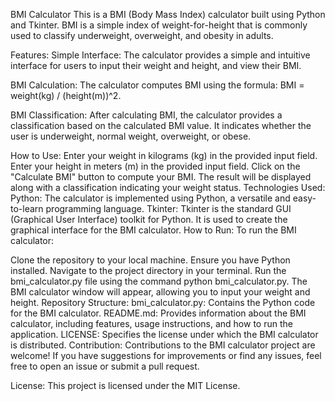 BMI Calculator
This is a BMI (Body Mass Index) calculator built using Python and Tkinter. BMI is a simple index of weight-for-height that is commonly used to classify underweight, overweight, and obesity in adults.

Features:
Simple Interface: The calculator provides a simple and intuitive interface for users to input their weight and height, and view their BMI.

BMI Calculation: The calculator computes BMI using the formula: BMI = weight(kg) / (height(m))^2.

BMI Classification: After calculating BMI, the calculator provides a classification based on the calculated BMI value. It indicates whether the user is underweight, normal weight, overweight, or obese.

How to Use:
Enter your weight in kilograms (kg) in the provided input field.
Enter your height in meters (m) in the provided input field.
Click on the "Calculate BMI" button to compute your BMI.
The result will be displayed along with a classification indicating your weight status.
Technologies Used:
Python: The calculator is implemented using Python, a versatile and easy-to-learn programming language.
Tkinter: Tkinter is the standard GUI (Graphical User Interface) toolkit for Python. It is used to create the graphical interface for the BMI calculator.
How to Run:
To run the BMI calculator:

Clone the repository to your local machine.
Ensure you have Python installed.
Navigate to the project directory in your terminal.
Run the bmi_calculator.py file using the command python bmi_calculator.py.
The BMI calculator window will appear, allowing you to input your weight and height.
Repository Structure:
bmi_calculator.py: Contains the Python code for the BMI calculator.
README.md: Provides information about the BMI calculator, including features, usage instructions, and how to run the application.
LICENSE: Specifies the license under which the BMI calculator is distributed.
Contribution:
Contributions to the BMI calculator project are welcome! If you have suggestions for improvements or find any issues, feel free to open an issue or submit a pull request.

License:
This project is licensed under the MIT License.
